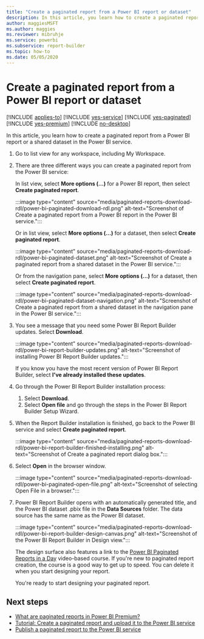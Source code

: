 ```yaml
---
title: "Create a paginated report from a Power BI report or dataset"
description: In this article, you learn how to create a paginated report from a Power BI report or a shared dataset in the Power BI service.
author: maggiesMSFT
ms.author: maggies
ms.reviewer: mibruhje
ms.service: powerbi
ms.subservice: report-builder
ms.topic: how-to
ms.date: 05/05/2020
---
```


# Create a paginated report from a Power BI report or dataset

[!INCLUDE [applies-to](../includes/applies-to.md)] [!INCLUDE [yes-service](../includes/yes-service.md)] [!INCLUDE [yes-paginated](../includes/yes-paginated.md)] [!INCLUDE [yes-premium](../includes/yes-premium.md)] [!INCLUDE [no-desktop](../includes/no-desktop.md)] 

In this article, you learn how to create a paginated report from a Power BI report or a shared dataset in the Power BI service. 

1. Go to list view for any workspace, including My Workspace. 
1. There are three different ways you can create a paginated report from the Power BI service:

    In list view, select **More options (...)** for a Power BI report, then select **Create paginated report**. 

    :::image type="content" source="media/paginated-reports-download-rdl/power-bi-paginated-download-rdl.png" alt-text="Screenshot of Create a paginated report from a Power BI report in the Power BI service.":::

    Or in list view, select **More options (...)** for a dataset, then select **Create paginated report**.

    :::image type="content" source="media/paginated-reports-download-rdl/power-bi-paginated-dataset.png" alt-text="Screenshot of Create a paginated report from a shared dataset in the Power BI service."::: 

    Or from the navigation pane, select **More options (...)** for a dataset, then select **Create paginated report**.

    :::image type="content" source="media/paginated-reports-download-rdl/power-bi-paginated-dataset-navigation.png" alt-text="Screenshot of Create a paginated report from a shared dataset in the navigation pane in the Power BI service.":::

1. You see a message that you need some Power BI Report Builder updates. Select **Download**. 

    :::image type="content" source="media/paginated-reports-download-rdl/power-bi-report-builder-updates.png" alt-text="Screenshot of installing Power BI Report Builder updates.":::

    If you know you have the most recent version of Power BI Report Builder, select **I've already installed these updates**.

1. Go through the Power BI Report Builder installation process: 

    1. Select **Download**.  
    2. Select **Open file** and go through the steps in the Power BI Report Builder Setup Wizard.

1. When the Report Builder installation is finished, go back to the Power BI service and select **Create paginated report**.

    :::image type="content" source="media/paginated-reports-download-rdl/power-bi-report-builder-finished-installing.png" alt-text="Screenshot of Create a paginated report dialog box.":::

1. Select **Open** in the browser window.

    :::image type="content" source="media/paginated-reports-download-rdl/power-bi-paginated-open-file.png" alt-text="Screenshot of selecting Open File in a browser.":::

1. Power BI Report Builder opens with an automatically generated title, and the Power BI dataset .pbix file in the **Data Sources** folder. The data source has the same name as the Power BI dataset.

    :::image type="content" source="media/paginated-reports-download-rdl/power-bi-report-builder-design-canvas.png" alt-text="Screenshot of the Power BI Report Builder in Design view.":::

    The design surface also features a link to the [Power BI Paginated Reports in a Day](../learning-catalog/paginated-reports-online-course.md) video-based course. If you're new to paginated report creation, the course is a good way to get up to speed.  You can delete it when you start designing your report.

    You're ready to start designing your paginated report.
 
## Next steps 

- [What are paginated reports in Power BI Premium?](paginated-reports-report-builder-power-bi.md)  
- [Tutorial: Create a paginated report and upload it to the Power BI service](paginated-reports-quickstart-aw.md)
- [Publish a paginated report to the Power BI service](paginated-reports-save-to-power-bi-service.md)


